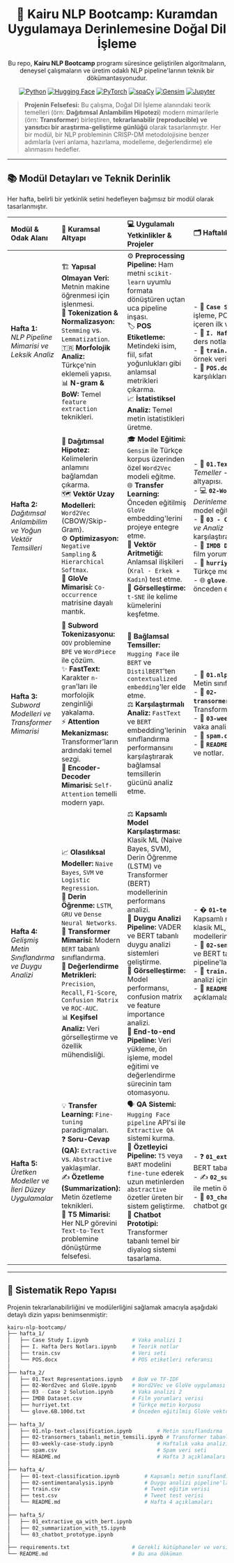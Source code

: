 <div align="center">

# 🚀 Kairu NLP Bootcamp: Kuramdan Uygulamaya Derinlemesine Doğal Dil İşleme

Bu repo, **Kairu NLP Bootcamp** programı süresince geliştirilen algoritmaların, deneysel çalışmaların ve üretim odaklı NLP pipeline'larının teknik bir dökümantasyonudur.

</div>

<div align="center">

[![Python](https://img.shields.io/badge/Python-3.9+-3776AB?style=for-the-badge&logo=python&logoColor=white)](https://www.python.org/)
[![Hugging Face](https://img.shields.io/badge/%F0%9F%A4%97%20Hugging%20Face-Ecosystem-FFD21E?style=for-the-badge)](https://huggingface.co/)
[![PyTorch](https://img.shields.io/badge/PyTorch-%23EE4C2C.svg?style=for-the-badge&logo=PyTorch&logoColor=white)](https://pytorch.org/)
[![spaCy](https://img.shields.io/badge/spaCy-Pipeline-09A3D5?style=for-the-badge&logo=spaCy&logoColor=white)](https://spacy.io/)
[![Gensim](https://img.shields.io/badge/Gensim-Topic%20Modeling-brightgreen?style=for-the-badge)](https://radimrehurek.com/gensim/)
[![Jupyter](https://img.shields.io/badge/JupyterLab-Environment-F37626?style=for-the-badge&logo=Jupyter&logoColor=white)](https://jupyter.org/)

</div>

> **Projenin Felsefesi:** Bu çalışma, Doğal Dil İşleme alanındaki teorik temelleri (örn: **Dağıtımsal Anlambilim Hipotezi**) modern mimarilerle (örn: **Transformer**) birleştiren, **tekrarlanabilir (reproducible) ve yansıtıcı bir araştırma-geliştirme günlüğü** olarak tasarlanmıştır. Her bir modül, bir NLP probleminin CRISP-DM metodolojisine benzer adımlarla (veri anlama, hazırlama, modelleme, değerlendirme) ele alınmasını hedefler.

---

## 📚 Modül Detayları ve Teknik Derinlik

Her hafta, belirli bir yetkinlik setini hedefleyen bağımsız bir modül olarak tasarlanmıştır.

| Modül & Odak Alanı | 🧠 Kuramsal Altyapı | 💻 Uygulamalı Yetkinlikler & Projeler | 🗂️ Haftalık Dosyalar & Kaynaklar |
| :--- | :--- | :--- | :--- |
| **Hafta 1:** <br/> *NLP Pipeline Mimarisi ve Leksik Analiz* | 🏗️ **Yapısal Olmayan Veri:** Metnin makine öğrenmesi için işlenmesi.<br/>🧹 **Tokenization & Normalizasyon:** `Stemming` vs. `Lemmatization`.<br/>🇹🇷 **Morfolojik Analiz:** Türkçe'nin eklemeli yapısı.<br/>📊 **N-gram & BoW:** Temel `feature extraction` teknikleri. | ⚙️ **Preprocessing Pipeline:** Ham metni `scikit-learn` uyumlu formata dönüştüren uçtan uca pipeline inşası.<br/>🏷️ **POS Etiketleme:** Metindeki isim, fiil, sıfat yoğunlukları gibi anlamsal metrikleri çıkarma.<br/>📈 **İstatistiksel Analiz:** Temel metin istatistikleri üretme. | - 📓 **`Case Study I.ipynb`**: Veri okuma, ön işleme, POS tagging ve görselleştirmeyi içeren ilk vaka analizi.<br/>- 🧠 **`I. Hafta Ders Notları.ipynb`**: Teorik ders notları ve temel kod örnekleri.<br/>- 💾 **`train.csv`**: Uygulamalarda kullanılan örnek veri seti.<br/>- 📑 **`POS.docx`**: POS etiketleri ve Türkçe karşılıklarını içeren referans dokümanı. |
| **Hafta 2:** <br/> *Dağıtımsal Anlambilim ve Yoğun Vektör Temsilleri* | 🔗 **Dağıtımsal Hipotez:** Kelimelerin anlamını bağlamdan çıkarma.<br/>🗺️ **Vektör Uzay Modelleri:** `Word2Vec` (CBOW/Skip-Gram).<br/>⚙️ **Optimizasyon:** `Negative Sampling` & `Hierarchical Softmax`.<br/>🤝 **GloVe Mimarisi:** `Co-occurrence` matrisine dayalı mantık. | 🎓 **Model Eğitimi:** `Gensim` ile Türkçe korpus üzerinden özel `Word2Vec` modeli eğitme.<br/>🌐 **Transfer Learning:** Önceden eğitilmiş `GloVe` embedding'lerini projeye entegre etme.<br/>📐 **Vektör Aritmetiği:** Anlamsal ilişkileri (`Kral - Erkek + Kadın`) test etme.<br/>🎨 **Görselleştirme:** `t-SNE` ile kelime kümelerini keşfetme. | - 🧠 **`01.Text Representations.ipynb`**: *Teorik Temeller* - BoW ve TF-IDF'in matematiksel altyapısı.<br/>- 💻 **`02-Word2vec and GloVe.ipynb`**: *Derinlemesine Uygulama* - `Gensim` ile model eğitimi ve GloVe analizi.<br/>- 🧪 **`03 - Case 2 Solution.ipynb`**: *Sentez ve Analiz* - Farklı temsil stratejilerini karşılaştıran vaka analizi.<br/>- 💾 **`IMDB Dataset.csv`**: Vaka çalışması için film yorumları.<br/>- 📄 **`hurriyet.txt`**: Özel model eğitimi için Türkçe metin korpusu.<br/>- 🌐 **`glove.6B.100d.txt`**: Endüstri standardı, önceden eğitilmiş GloVe vektörleri. |
| **Hafta 3:** <br/> *Subword Modelleri ve Transformer Mimarisi* | 🧩 **Subword Tokenizasyonu:** `OOV` problemine `BPE` ve `WordPiece` ile çözüm.<br/>✨ **FastText:** Karakter `n-gram`'ları ile morfolojik zenginliği yakalama.<br/>⚡ **Attention Mekanizması:** Transformer'ların ardındaki temel sezgi.<br/>🤖 **Encoder-Decoder Mimarisi:** `Self-Attention` temelli modern yapı. | 🔄 **Bağlamsal Temsiller:** `Hugging Face` ile `BERT` ve `DistilBERT`'ten `contextualized embedding`'ler elde etme.<br/>⚖️ **Karşılaştırmalı Analiz:** `FastText` ve `BERT` embedding'lerinin sınıflandırma performansını karşılaştırarak bağlamsal temsillerin gücünü analiz etme. | - 📓 **`01.nlp-text-classification.ipynb`**: Metin sınıflandırma uygulaması.<br/>- 🤖 **`02-transormers_tabanlı_metin_temsili.ipynb`**: Transformer tabanlı metin temsili.<br/>- 🧪 **`03-weekly-case-study.ipynb`**: Haftalık vaka analizi.<br/>- 💾 **`spam.csv`**: Spam veri seti.<br/>- 📄 **`README.md`**: Hafta 3'e özel açıklamalar ve notlar. |
| **Hafta 4:** <br/> *Gelişmiş Metin Sınıflandırma ve Duygu Analizi* | 📈 **Olasılıksal Modeller:** `Naive Bayes`, `SVM` ve `Logistic Regression`.<br/>🧠 **Derin Öğrenme:** `LSTM`, `GRU` ve `Dense Neural Networks`.<br/>🤖 **Transformer Mimarisi:** Modern `BERT` tabanlı sınıflandırma.<br/>🎯 **Değerlendirme Metrikleri:** `Precision`, `Recall`, `F1-Score`, `Confusion Matrix` ve `ROC-AUC`.<br/>📊 **Keşifsel Analiz:** Veri görselleştirme ve özellik mühendisliği. | ⚖️ **Kapsamlı Model Karşılaştırması:** Klasik ML (Naive Bayes, SVM), Derin Öğrenme (LSTM) ve Transformer (BERT) modellerinin performans analizi.<br/>💭 **Duygu Analizi Pipeline:** VADER ve BERT tabanlı duygu analizi sistemleri geliştirme.<br/>🎨 **Görselleştirme:** Model performansı, confusion matrix ve feature importance analizi.<br/>🔄 **End-to-end Pipeline:** Veri yükleme, ön işleme, model eğitimi ve değerlendirme sürecinin tam otomasyonu. | - � **`01-text-classification.ipynb`**: Kapsamlı metin sınıflandırma uygulaması - klasik ML, derin öğrenme ve transformer modellerinin karşılaştırması.<br/>- 💭 **`02-sentimentanalysis.ipynb`**: VADER ve BERT tabanlı gelişmiş duygu analizi pipeline'ları.<br/>- 💾 **`train.csv`** & **`test.csv`**: Tweet duygu analizi için eğitim ve test veri setleri.<br/>- 📄 **`README.md`**: Hafta 4'e özel detaylı teknik açıklamalar ve algoritma karşılaştırmaları. |
| **Hafta 5:** <br/> *Üretken Modeller ve İleri Düzey Uygulamalar* | 💡 **Transfer Learning:** `Fine-tuning` paradigmaları.<br/>❓ **Soru-Cevap (QA):** `Extractive` vs. `Abstractive` yaklaşımlar.<br/>✍️ **Özetleme (Summarization):** Metin özetleme teknikleri.<br/>🔄 **T5 Mimarisi:** Her NLP görevini `Text-to-Text` problemine dönüştürme felsefesi. | 🗣️ **QA Sistemi:** `Hugging Face pipeline` API'si ile `Extractive QA` sistemi kurma.<br/>📜 **Özetleyici Pipeline:** `T5` veya `BART` modelini `fine-tune` ederek uzun metinlerden `abstractive` özetler üreten bir sistem geliştirme.<br/>💬 **Chatbot Prototipi:** Transformer tabanlı temel bir diyalog sistemi tasarlama. | - ❓ **`01_extractive_qa_with_bert.ipynb`**: BERT tabanlı soru-cevap uygulaması.<br/>- ✍️ **`02_summarization_with_t5.ipynb`**: T5 ile metin özetleme pipeline'ı.<br/>- 💬 **`03_chatbot_prototype.ipynb`**: Temel chatbot geliştirme not defteri. |

---

## 📂 Sistematik Repo Yapısı

Projenin tekrarlanabilirliğini ve modülerliğini sağlamak amacıyla aşağıdaki detaylı dizin yapısı benimsenmiştir:

```bash
kairu-nlp-bootcamp/
├── hafta_1/
│   ├── Case Study I.ipynb              # Vaka analizi 1
│   ├── I. Hafta Ders Notları.ipynb     # Teorik notlar
│   ├── train.csv                       # Veri seti
│   └── POS.docx                        # POS etiketleri referansı
│
├── hafta_2/
│   ├── 01.Text Representations.ipynb   # BoW ve TF-IDF
│   ├── 02-Word2vec and GloVe.ipynb     # Word2Vec ve GloVe uygulaması
│   ├── 03 - Case 2 Solution.ipynb      # Vaka analizi 2
│   ├── IMDB Dataset.csv                # Film yorumları verisi
│   ├── hurriyet.txt                    # Türkçe metin korpusu
│   └── glove.6B.100d.txt               # Önceden eğitilmiş GloVe vektörleri
│
├── hafta_3/
│   ├── 01.nlp-text-classification.ipynb        # Metin sınıflandırma
│   ├── 02-transormers_tabanlı_metin_temsili.ipynb # Transformer tabanlı metin temsili
│   ├── 03-weekly-case-study.ipynb              # Haftalık vaka analizi
│   ├── spam.csv                                # Spam veri seti
│   └── README.md                               # Hafta 3 açıklamaları
│
├── hafta_4/
│   ├── 01-text-classification.ipynb        # Kapsamlı metin sınıflandırma
│   ├── 02-sentimentanalysis.ipynb          # Duygu analizi pipeline'ları
│   ├── train.csv                           # Tweet eğitim verisi
│   ├── test.csv                            # Tweet test verisi
│   └── README.md                           # Hafta 4 açıklamaları
│
├── hafta_5/
│   ├── 01_extractive_qa_with_bert.ipynb
│   ├── 02_summarization_with_t5.ipynb
│   └── 03_chatbot_prototype.ipynb
│
├── requirements.txt                    # Gerekli kütüphaneler ve versiyonları
└── README.md                           # Bu ana döküman
```
